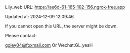 Lily_web URL: https://ae6d-61-165-102-156.ngrok-free.app

Updated at: 2024-12-09 12:09:46

If you cannot open this URL, the server might be down.

Please contact: 

goley04@foxmail.com Or Wechat:GL_yeaH
